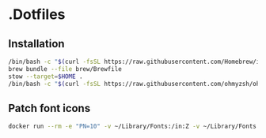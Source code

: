 # .Dotfiles

## Installation

```bash
/bin/bash -c "$(curl -fsSL https://raw.githubusercontent.com/Homebrew/install/master/install.sh)"
brew bundle --file brew/Brewfile
stow --target=$HOME .
/bin/bash -c "$(curl -fsSL https://raw.githubusercontent.com/ohmyzsh/ohmyzsh/master/tools/install.sh)"
```

## Patch font icons

```bash
docker run --rm -e "PN=10" -v ~/Library/Fonts:/in:Z -v ~/Library/Fonts:/out:Z nerdfonts/patcher --complete
```
